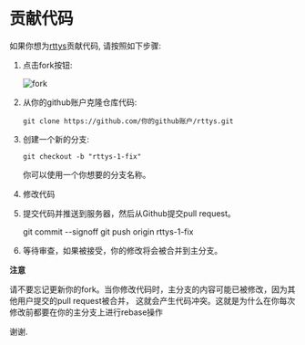 贡献代码
================================================================================

如果你想为[rttys](https://github.com/zhaojh329/rttys)贡献代码, 请按照如下步骤:

1. 点击fork按钮:

    ![fork](http://oi58.tinypic.com/jj2trm.jpg)

2. 从你的github账户克隆仓库代码:

    ```
    git clone https://github.com/你的github账户/rttys.git
    ```

3. 创建一个新的分支:

    ```
    git checkout -b "rttys-1-fix"
    ```
    你可以使用一个你想要的分支名称。

4. 修改代码

5. 提交代码并推送到服务器，然后从Github提交pull request。

    git commit --signoff
    git push origin rttys-1-fix

6. 等待审查，如果被接受，你的修改将会被合并到主分支。

**注意**

请不要忘记更新你的fork。当你修改代码时，主分支的内容可能已被修改，因为其他用户提交的pull request被合并，
这就会产生代码冲突。这就是为什么在你每次修改前都要在你的主分支上进行rebase操作

谢谢.
